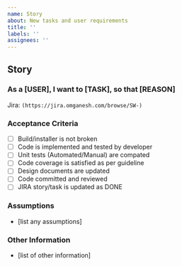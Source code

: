 ```yaml
---
name: Story
about: New tasks and user requirements
title: ''
labels: ''
assignees: ''
---
```


## Story

### As a [USER], I want to [TASK], so that [REASON]
Jira: `(https://jira.omganesh.com/browse/SW-)`

### Acceptance Criteria
- [ ] Build/installer is not broken
- [ ] Code is implemented and tested by developer
- [ ] Unit tests (Automated/Manual) are compated
- [ ] Code coverage is satisfied as per guideline
- [ ] Design documents are updated
- [ ] Code committed and reviewed
- [ ] JIRA story/task is updated as DONE

### Assumptions
- [list any assumptions]

### Other Information
<!-- Please mention andy other related information -->
- [list of other information]
